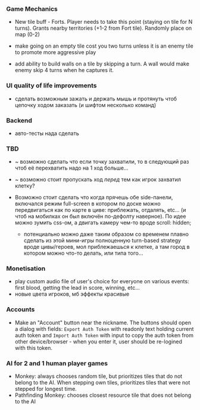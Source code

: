 ### Game Mechanics

- New tile buff - Forts. Player needs to take this point (staying on tile for N turns). Grants nearby territories (+1-2 from Fort tile). Randomly place on map (0-2)

- make going on an empty tile cost you two turns unless it is an enemy tile to promote more aggressive play

- add ability to build walls on a tile by skipping a turn. A wall would make enemy skip 4 turns when he captures it.

### UI quality of life improvements

- сделать возможным зажать и держать мышь и протянуть чтоб цепочку ходом заказать (и шифтом несколько команд)


### Backend

- авто-тесты нада сделать

### TBD

- ~ возможно сделать что если точку захватили, то в следующий раз чтоб её перехватить надо на 1 ход больше...

- ~ возможно стоит пропускать ход _перед_ тем как игрок захватил клетку?

- Возможно стоит сделать что когда прячешь обе side-панели, включался режим full-screen в котором по доске можно передвигаться как по карте в циве: приблежать, отдалять, etc... (и чтоб на мобилках он был включён по-дефолту наверное). По идее можно зумить css-ом, а двигать камеру чем-то вроде scroll: hidden;
    - потенциально можно даже таким образом со временем плавно сделать из этой мини-игры полноценную turn-based strategy вроде цивы/героев, мол приблежаешься к клетке, а там город в котором можно что-то делать, или типа того...

### Monetisation

- play custom audio file of user's choice for everyone on various events: first blood, getting the lead in score, winning, etc...
- новые цвета игроков, мб эффекты красивые

### Accounts

- Make an "Account" button near the nickname. The buttons should open a dialog with fields: `Export Auth Token` with readonly text holding current auth token and `Import Auth Token` with input to copy the auth token from other device/browser - when you enter it, user should be re-logined with this token.

### AI for 2 and 1 human player games

- Monkey: always chooses random tile, but prioritizes tiles that do not belong to the AI. When stepping own tiles, prioritizes tiles that were not stepped for longest time.
- Pathfinding Monkey: chooses closest resource tile that does not belong to the AI
